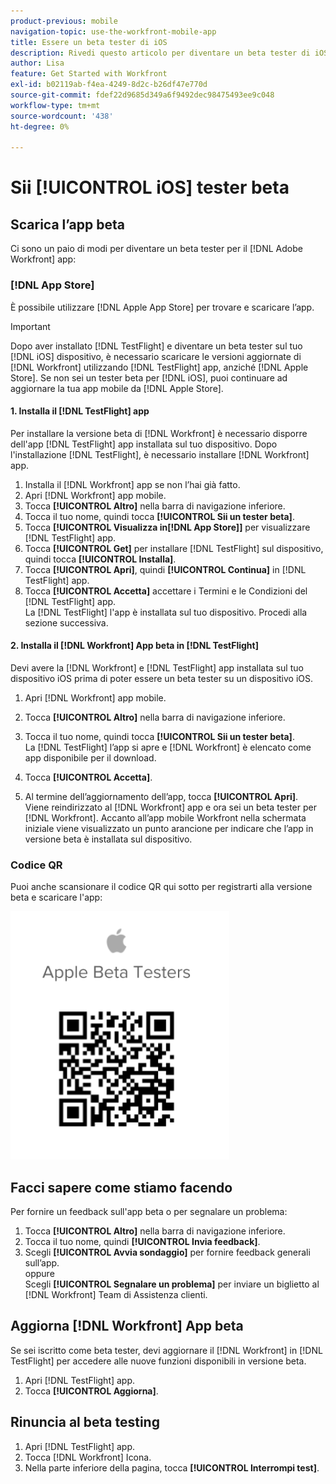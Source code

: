 ```yaml
---
product-previous: mobile
navigation-topic: use-the-workfront-mobile-app
title: Essere un beta tester di iOS
description: Rivedi questo articolo per diventare un beta tester di iOS per il [!DNL Adobe Workfront] app mobile.
author: Lisa
feature: Get Started with Workfront
exl-id: b02119ab-f4ea-4249-8d2c-b26df47e770d
source-git-commit: fdef22d9685d349a6f9492dec98475493ee9c048
workflow-type: tm+mt
source-wordcount: '438'
ht-degree: 0%

---
```


# Sii [!UICONTROL iOS] tester beta

## Scarica l’app beta

Ci sono un paio di modi per diventare un beta tester per il [!DNL Adobe Workfront] app:

### [!DNL App Store]

È possibile utilizzare [!DNL Apple App Store] per trovare e scaricare l’app.

>[!IMPORTANT]
>
>Dopo aver installato [!DNL TestFlight] e diventare un beta tester sul tuo [!DNL iOS] dispositivo, è necessario scaricare le versioni aggiornate di [!DNL Workfront] utilizzando [!DNL TestFlight] app, anziché [!DNL Apple Store]. Se non sei un tester beta per [!DNL iOS], puoi continuare ad aggiornare la tua app mobile da [!DNL Apple Store].

#### 1. Installa il [!DNL TestFlight] app

Per installare la versione beta di [!DNL Workfront] è necessario disporre dell&#39;app [!DNL TestFlight] app installata sul tuo dispositivo. Dopo l&#39;installazione [!DNL TestFlight], è necessario installare [!DNL Workfront] app.

1. Installa il [!DNL Workfront] app se non l’hai già fatto.
1. Apri [!DNL Workfront] app mobile.
1. Tocca **[!UICONTROL Altro]** nella barra di navigazione inferiore.
1. Tocca il tuo nome, quindi tocca **[!UICONTROL Sii un tester beta]**.
1. Tocca **[!UICONTROL Visualizza in[!DNL App Store]]** per visualizzare [!DNL TestFlight] app.
1. Tocca **[!UICONTROL Get]** per installare [!DNL TestFlight] sul dispositivo, quindi tocca **[!UICONTROL Installa]**.
1. Tocca **[!UICONTROL Apri]**, quindi **[!UICONTROL Continua]** in [!DNL TestFlight] app.
1. Tocca **[!UICONTROL Accetta]** accettare i Termini e le Condizioni del [!DNL TestFlight] app.\
   La [!DNL TestFlight] l&#39;app è installata sul tuo dispositivo. Procedi alla sezione successiva.

#### 2. Installa il [!DNL Workfront] App beta in [!DNL TestFlight]

Devi avere la [!DNL Workfront] e [!DNL TestFlight] app installata sul tuo dispositivo iOS prima di poter essere un beta tester su un dispositivo iOS.

1. Apri [!DNL Workfront] app mobile.
1. Tocca **[!UICONTROL Altro]** nella barra di navigazione inferiore.
1. Tocca il tuo nome, quindi tocca **[!UICONTROL Sii un tester beta]**.\
   La [!DNL TestFlight] l’app si apre e [!DNL Workfront] è elencato come app disponibile per il download.

1. Tocca **[!UICONTROL Accetta]**.
1. Al termine dell’aggiornamento dell’app, tocca **[!UICONTROL Apri]**.\
   Viene reindirizzato al [!DNL Workfront] app e ora sei un beta tester per [!DNL Workfront]. Accanto all’app mobile Workfront nella schermata iniziale viene visualizzato un punto arancione per indicare che l’app in versione beta è installata sul dispositivo.

### Codice QR

Puoi anche scansionare il codice QR qui sotto per registrarti alla versione beta e scaricare l&#39;app:

![](assets/ios-qr-code-350x397.png)

## Facci sapere come stiamo facendo

Per fornire un feedback sull&#39;app beta o per segnalare un problema:

1. Tocca **[!UICONTROL Altro]** nella barra di navigazione inferiore.
1. Tocca il tuo nome, quindi **[!UICONTROL Invia feedback]**.
1. Scegli **[!UICONTROL Avvia sondaggio]** per fornire feedback generali sull’app.\
   oppure\
   Scegli **[!UICONTROL Segnalare un problema]** per inviare un biglietto al [!DNL Workfront] Team di Assistenza clienti.

## Aggiorna [!DNL Workfront] App beta

Se sei iscritto come beta tester, devi aggiornare il [!DNL Workfront] in [!DNL TestFlight] per accedere alle nuove funzioni disponibili in versione beta.

1. Apri [!DNL TestFlight] app.
1. Tocca **[!UICONTROL Aggiorna]**.

## Rinuncia al beta testing

1. Apri [!DNL TestFlight] app.
1. Tocca [!DNL Workfront] Icona.
1. Nella parte inferiore della pagina, tocca **[!UICONTROL Interrompi test]**.
